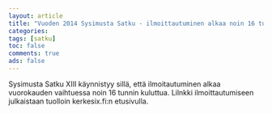 ```yaml
--- 
layout: article 
title: "Vuoden 2014 Sysimusta Satku - ilmoittautuminen alkaa noin 16 tunnin kuluttua." 
categories: 
tags: [satku]
toc: false 
comments: true 
ads: false 
--- 
```


Sysimusta Satku XIII käynnistyy sillä, että ilmoitautuminen alkaa
vuorokauden vaihtuessa noin 16 tunnin kuluttua. Lilnkki
ilmoittautumiseen julkaistaan tuolloin kerkesix.fi:n etusivulla.

